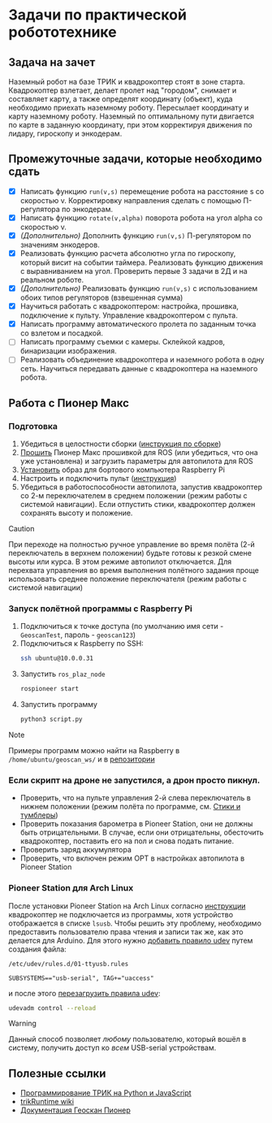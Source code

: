 # Задачи по практической робототехнике
## Задача на зачет
Наземный робот на базе ТРИК и квадрокоптер стоят в зоне старта. Квадрокоптер взлетает, делает пролет над "городом", снимает и составляет карту, а также определят координату (объект), куда необходимо приехать наземному роботу. Пересылает координату и карту наземному роботу.
Наземный по оптимальному пути двигается по карте в заданную координату, при этом корректируя движения по лидару, гироскопу и энкодерам.

## Промежуточные задачи, которые необходимо сдать
- [X] Написать функцию `run(v,s)` перемещение робота на расстояние s со скоростью v. Корректировку направления сделать с помощью П-регулятора по энкодерам.
- [X] Написать функцию `rotate(v,alpha)` поворота робота на угол alpha со скоростью v. 
- [X] *(Дополнительно)* Дополнить функцию `run(v,s)` П-регулятором по значениям энкодеров.
- [X] Реализовать функцию расчета абсолютно угла по гироскопу, который висит на событии таймера. Реализовать функцию движения с выравниванием на угол.
Проверить первые 3 задачи в 2Д и на реальном роботе.
- [X] *(Дополнительно)* Реализовать функцию `run(v,s)` с использованием обоих типов регуляторов (взвешенная сумма)
- [X] Научиться работать с квадрокоптером: настройка, прошивка, подключение к пульту. Управление квадрокоптером с пульта.
- [X] Написать программу автоматического пролета по заданным точка со взлетом и посадкой.
- [ ] Написать программу съемки с камеры. Склейкой кадров, бинаризации изображения.
- [ ] Реализовать объединение квадрокоптера и наземного робота в одну сеть. Научиться передавать данные с квадрокоптера на наземного робота.

## Работа с Пионер Макс
### Подготовка
1) Убедиться в целостности сборки ([инструкция по сборке](https://docs.geoscan.ru/pioneer/instructions/pioneer-max/const/max-const_main.html))
2) [Прошить](https://docs.geoscan.ru/pioneer/instructions/pioneer-max/settings/firmware_upgrade.html) Пионер Макс прошивкой для ROS (или убедиться, что она уже установлена)
   и загрузить параметры для автопилота для ROS
3) [Установить](https://docs.geoscan.ru/pioneer/programming/pioneer_max/prep/install_image.html) образ для бортового компьютера Raspberry Pi
4) Настроить и подключить пульт ([инструкция](https://docs.geoscan.ru/pioneer/instructions/remote-controller/fsi6s/fsi6s.html))
5) Убедиться в работоспособности автопилота, запустив квадрокоптер со 2-м переключателем в среднем положении (режим работы с системой навигации).
   Если отпустить стики, квадрокоптер должен сохранять высоту и положение.
> [!CAUTION]
> При переходе на полностью ручное управление во время полёта (2-й переключатель в верхнем положении) будьте готовы к резкой смене высоты или курса.
> В этом режиме автопилот отключается. Для перехвата управления во время выполнения полётного задания проще использовать среднее положение переключателя (режим работы с системой навигации)

### Запуск полётной программы с Raspberry Pi
1) Подключиться к точке доступа (по умолчанию имя сети - `GeoscanTest`, пароль - `geoscan123`)
2) Подключиться к Raspberry по SSH:
   ```bash
   ssh ubuntu@10.0.0.31
   ```
4) Запустить `ros_plaz_node`
   ```bash
   rospioneer start
   ```
5) Запустить программу
   ```bash
   python3 script.py
   ```
> [!NOTE]
> Примеры программ можно найти на Raspberry в `/home/ubuntu/geoscan_ws/` и в [репозитории](https://github.com/geoscan/gs_example)

### Если скрипт на дроне не запустился, а дрон просто пикнул.
- Проверить, что на пульте управления 2-й слева переключатель в нижнем положении (режим полёта по программе, см. [Стики и тумблеры](https://docs.geoscan.ru/pioneer/instructions/remote-controller/fsi6s/rc_controls.html))
- Проверить показания барометра в Pioneer Station, они не должны быть отрицательными. В случае, если они отрицательны, обесточить квадрокоптер, поставить его на пол и снова подать питание.
- Проверить заряд аккумулятора
- Проверить, что включен режим OPT в настройках автопилота в Pioneer Station

### Pioneer Station для Arch Linux
После установки Pioneer Station на Arch Linux согласно [инструкции](https://docs.geoscan.ru/pioneer/instructions/applications/pioneer_station/pioneer_station_install.html#linux)
квадрокоптер не подключается из программы, хотя устройство отображается в списке `lsusb`. Чтобы решить эту проблему, необходимо предоставить
пользователю права чтения и записи так же, как это делается для Arduino. Для этого нужно [добавить правило udev](https://wiki.archlinux.org/title/Arduino#Accessing_serial)
путем создания файла:

`/etc/udev/rules.d/01-ttyusb.rules`
```
SUBSYSTEMS=="usb-serial", TAG+="uaccess"
```
и после этого [перезагрузить правила udev](https://wiki.archlinux.org/title/Udev#Loading_new_rules):
```bash
udevadm control --reload
```

> [!WARNING]
> Данный способ позволяет *любому* пользователю, который вошёл в систему, получить доступ ко *всем* USB-serial устройствам.

## Полезные ссылки
- [Программирование ТРИК на Python и JavaScript](https://help.trikset.com/trik/programming-code)
- [trikRuntime wiki](https://github.com/trikset/trikRuntime/wiki)
- [Документация Геоскан Пионер](https://docs.geoscan.ru/pioneer/index.html)

